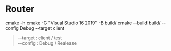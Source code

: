 # Router

cmake -h
cmake -G "Visual Studio 16 2019" -B build/
cmake --build build/ --config Debug --target client
>--target : client / test \
>--config : Debug / Realease